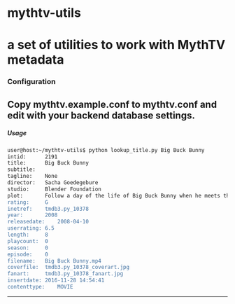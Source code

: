 # mythtv-utils

a set of utilities to work with MythTV metadata
==============
### Configuration

Copy mythtv.example.conf to mythtv.conf and edit with your backend database settings.
----------
##### Usage
```sh
user@host:~/mythtv-utils$ python lookup_title.py Big Buck Bunny
intid:		2191
title:		Big Buck Bunny
subtitle:
tagline:	None
director:	Sacha Goedegebure
studio:		Blender Foundation
plot:		Follow a day of the life of Big Buck Bunny when he meets three bullying rodents: Frank, Rinky, and Gamera. The rodents amuse themselves by harassing helpless creatures by throwing fruits, nuts and rocks at them. After the deaths of two of Bunny's favorite butterflies, and an offensive attack on Bunny himself, Bunny sets aside his gentle nature and orchestrates a complex plan for revenge.
rating:		G
inetref:	tmdb3.py_10378
year:		2008
releasedate:	2008-04-10
userrating:	6.5
length:		8
playcount:	0
season:		0
episode:	0
filename:	Big Buck Bunny.mp4
coverfile:	tmdb3.py_10378_coverart.jpg
fanart:		tmdb3.py_10378_fanart.jpg
insertdate:	2016-11-28 14:54:41
contenttype:	MOVIE
```
----------
